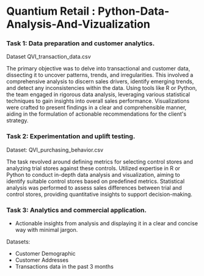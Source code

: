 # Quantium Retail : Python-Data-Analysis-And-Vizualization

### Task 1: Data preparation and customer analytics.

Dataset QVI_transaction_data.csv

The primary objective was to delve into transactional and customer data, dissecting it to uncover patterns, trends, and irregularities. 
This involved a comprehensive analysis to discern sales drivers, identify emerging trends, and detect any inconsistencies within the data.
Using tools like R or Python, the team engaged in rigorous data analysis, leveraging various statistical techniques to gain insights into overall sales performance.
Visualizations were crafted to present findings in a clear and comprehensible manner, aiding in the formulation of actionable recommendations for the client's strategy. 
  
### Task 2: Experimentation and uplift testing.

Dataset:  QVI_purchasing_behavior.csv

The task revolved around defining metrics for selecting control stores and analyzing trial stores against these controls. 
Utilized expertise in R or Python to conduct in-depth data analysis and visualization, aiming to identify suitable control stores based on predefined metrics.
Statistical analysis was performed to assess sales differences between trial and control stores, providing quantitative insights to support decision-making.


### Task 3: Analytics and commercial application.

 -  Actionable insights from analysis and displaying it in a clear and concise 
       way with minimal jargon.

Datasets:
   -  Customer Demographic 
   -  Customer Addresses
   -  Transactions data in the past 3 months

